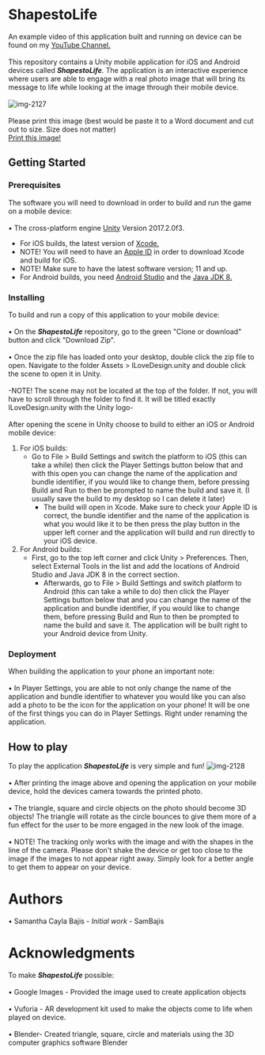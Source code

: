 # ShapestoLife
An example video of this application built and running on device can be found on my [YouTube Channel.](https://www.youtube.com/watch?v=V_CQ3XSHMOA&t=4s "YouTube")
<br />
<br /> This repository contains a Unity mobile application for iOS and Android devices called **_ShapestoLife_**. The application is an interactive experience where users are able to engage with a real photo image that will bring its message to life while looking at the image through their mobile device.
<br />
<br /> ![img-2127](https://user-images.githubusercontent.com/35173600/39190608-ec363f42-47a2-11e8-88e0-ebaca417c21e.JPG)
<br />
<br /> Please print this image (best would be paste it to a Word document and cut out to size. Size does not matter)
<br />[Print this image!](https://www.google.com/search?biw=1440&bih=724&tbm=isch&sa=1&ei=Ci7fWpjHI6OkjwTG-bDQCA&q=square+circle+triangle&oq=square+circle+&gs_l=psy-ab.3.0.0l10.29772.33141.0.33968.14.10.0.4.4.0.107.747.9j1.10.0....0...1c.1.64.psy-ab..0.14.768...0i67k1.0.A1OsWIK7YbQ#imgrc=Y9-DNLz8V8QK0M: "iLoveDesign")

## Getting Started

### Prerequisites
The software you will need to download in order to build and run the game on a mobile device:
<br /> 
<br /> • The cross-platform engine [Unity](https://unity3d.com/unity/qa/patch-releases/2017.1.0p4 "Unity 3D download") Version 2017.2.0f3.
<br />
- For iOS builds, the latest version of [Xcode.](https://developer.apple.com/download/ "Xcode 9.3 Beta")
- NOTE! You will need to have an [Apple ID](https://appleid.apple.com/account#!&page=create "Developer Account") in order to download Xcode and build for iOS.
- NOTE! Make sure to have the latest software version; 11 and up.
- For Android builds, you need [Android Studio](https://developer.android.com/studio/index.html "Android Studio download") and the [Java JDK 8.](http://www.oracle.com/technetwork/java/javase/downloads/jdk8-downloads-2133151.html "JDK download")

### Installing
To build and run a copy of this application to your mobile device:
<br />
<br /> • On the **_ShapestoLife_** repository, go to the green "Clone or download" button and click "Download Zip".
<br />
<br /> • Once the zip file has loaded onto your desktop, double click the zip file to open. Navigate to the folder Assets > ILoveDesign.unity and double click the scene to open it in Unity.
<br />
<br /> -NOTE! The scene may not be located at the top of the folder. If not, you will have to scroll through the folder to find it. It will be titled exactly ILoveDesign.unity with the Unity logo-
<br />
<br /> After opening the scene in Unity choose to build to either an iOS or Android mobile device:
<br />
1. For iOS builds:
   - Go to File > Build Settings and switch the platform to iOS (this can take a while) then click the Player Settings button below that and with this open you can change the name of the application and bundle identifier, if you would like to change them, before pressing Build and Run to then be prompted to name the build and save it. (I usually save the build to my desktop so I can delete it later) 
     - The build will open in Xcode. Make sure to check your Apple ID is correct, the bundle identifier and the name of the application is what you would like it to be then press the play button in the upper left corner and the application will build and run directly to your iOS device.
2. For Android builds:
   - First, go to the top left corner and click Unity > Preferences. Then, select External Tools in the list and add the locations of Android Studio and Java JDK 8 in the correct section.
     - Afterwards, go to File > Build Settings and switch platform to Android (this can take a while to do) then click the Player Settings button below that and you can change the name of the application and bundle identifier, if you would like to change them, before pressing Build and Run to then be prompted to name the build and save it. The application will be built right to your Android device from Unity. 

### Deployment
When building the application to your phone an important note:
<br />
<br /> • In Player Settings, you are able to not only change the name of the application and bundle identifier to whatever you would like you can also add a photo to be the icon for the application on your phone! It will be one of the first things you can do in Player Settings. Right under renaming the application.

## How to play
To play the application **_ShapestoLife_** is very simple and fun!
![img-2128](https://user-images.githubusercontent.com/35173600/39190702-21658434-47a3-11e8-8a9e-7cf6f843e4a2.png)
<br />
<br /> • After printing the image above and opening the application on your mobile device, hold the devices camera towards the printed photo. 
<br />
<br /> • The triangle, square and circle objects on the photo should become 3D objects! The triangle will rotate as the circle bounces to give them more of a fun effect for the user to be more engaged in the new look of the image.
<br />
<br /> • NOTE! The tracking only works with the image and with the shapes in the line of the camera. Please don't shake the device or get too close to the image if the images to not appear right away. Simply look for a better angle to get them to appear on your device.

# Authors
• Samantha Cayla Bajis - _Initial work_ - SamBajis

# Acknowledgments
To make **_ShapestoLife_** possible:
<br /> 
<br /> • Google Images - Provided the image used to create application objects
<br /> 
<br /> • Vuforia - AR development kit used to make the objects come to life when played on device.
<br /> 
<br /> • Blender- Created triangle, square, circle and materials using the 3D computer graphics software Blender
